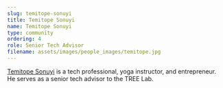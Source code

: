 ```yaml
---
slug: temitope-sonuyi
title: Temitope Sonuyi
name: Temitope Sonuyi
type: community
ordering: 4
role: Senior Tech Advisor
filename: assets/images/people_images/temitope.jpg
---
```


[Temitope Sonuyi](https://temitopeyoga.com/) is a tech professional, yoga instructor, and entrepreneur. He serves as a senior tech advisor to the TREE Lab.

<!-- temp shortening all bios
<a href="https://temitopeyoga.com/" target="_blank">Temitope Sonuyi</a> is a technology professional, yoga instructor, and entrepreneur. He serves as a senior tech advisor to the TREE lab. In Summer 2019, Temitope was lead designer of the GeoMedia system, a social media surveillance tool developed specifically for educational purposes for the YPRPT students.
-->

